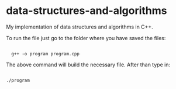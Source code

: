 # data-structures-and-algorithms
My implementation of data structures and algorithms in C++.

To run the file just go to the folder where you have saved the files:

<code>
  g++ -o program program.cpp
</code>



The above command will build the necessary file. After than type in:

<code>
./program
</code>
  
